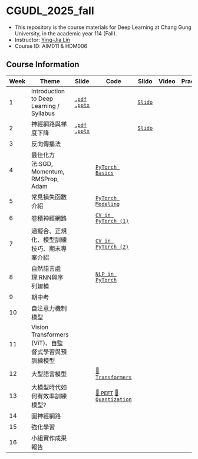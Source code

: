 # CGUDL_2025_fall

- This repository is the course materials for Deep Learning at Chang Gung University, in the academic year 114 (Fall).
- Instructor: [Ying-Jia Lin](https://yingjialin.org/about/)
- Course ID: AIM011 &amp; HDM006

## Course Information
| Week | Theme | Slide | Code | Slido | Video | Practice |
| --- | --- | --- | --- | --- | --- | --- |
|1| Introduction to Deep Learning / Syllabus | [`.pdf`](./slides/intro_0903.pdf) [`.pptx`](./slides/intro_0903.pptx) | | [`Slido`](https://app.sli.do/event/w95AaADjCS4sQHdmD93Rw4) |  |
|2|神經網路與梯度下降| [`.pdf`](./slides/nn_gd_0910.pdf) [`.pptx`](./slides/nn_gd_0910.pptx) | | [`Slido`](https://app.sli.do/event/vaWcY1tmNxZM4RVBwS7B2e)
|3|反向傳播法|
|4|最佳化方法:SGD, Momentum, RMSProp, Adam| | [`PyTorch Basics`]() |
|5|常見損失函數介紹| | [`PyTorch Modeling`]() |
|6|卷積神經網路| | [`CV in PyTorch (1)`]() |
|7|過擬合、正規化、模型訓練技巧、期末專案介紹| | [`CV in PyTorch (2)`]() |
|8|自然語言處理:RNN與序列建模| | [`NLP in PyTorch`]() |
|9|期中考|
|10|自注意力機制模型|
|11|Vision Transformers (ViT)、自監督式學習與預訓練模型|
|12|大型語言模型| | [🤗 `Transformers`]() |
|13|大模型時代如何有效率訓練模型?| |[🤗 `PEFT`]() [🤗 `Quantization`]() |
|14|圖神經網路|
|15|強化學習|
|16|小組實作成果報告|

